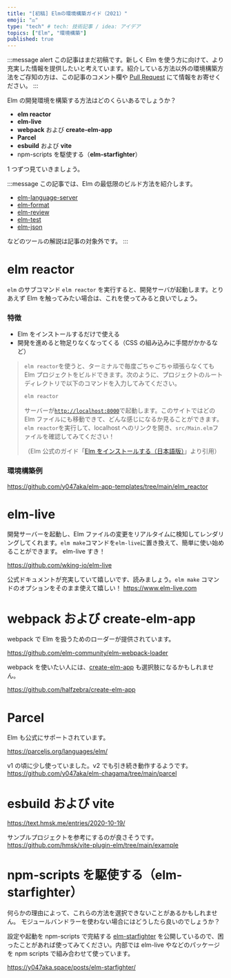 ```yaml
---
title: "[初稿] Elmの環境構築ガイド（2021）"
emoji: "⚖️"
type: "tech" # tech: 技術記事 / idea: アイデア
topics: ["Elm", "環境構築"]
published: true
---
```


:::message alert
この記事はまだ初稿です。新しく Elm を使う方に向けて、より充実した情報を提供したいと考えています。紹介している方法以外の環境構築方法をご存知の方は、この記事のコメント欄や [Pull Request](https://github.com/y047aka/zenn-docs/blob/main/articles/install-elm-2021.md) にて情報をお寄せください。
:::

Elm の開発環境を構築する方法はどのくらいあるでしょうか？

- **elm reactor**
- **elm-live**
- **webpack** および **create-elm-app**
- **Parcel**
- **esbuild** および **vite**
- npm-scripts を駆使する（**elm-starfighter**）

1 つずつ見ていきましょう。

:::message
この記事では、Elm の最低限のビルド方法を紹介します。

- [elm-language-server]
- [elm-format]
- [elm-review]
- [elm-test]
- [elm-json]

などのツールの解説は記事の対象外です。
:::

[elm-language-server]: https://github.com/elm-tooling/elm-language-server
[elm-format]: https://github.com/avh4/elm-format
[elm-review]: https://github.com/jfmengels/node-elm-review
[elm-test]: https://github.com/elm-explorations/test
[elm-json]: https://github.com/zwilias/elm-json

# elm reactor

`elm` のサブコマンド `elm reactor` を実行すると、開発サーバが起動します。とりあえず Elm を触ってみたい場合は、これを使ってみると良いでしょう。

### 特徴

- Elm をインストールするだけで使える
- 開発を進めると物足りなくなってくる（CSS の組み込みに手間がかかるなど）

> `elm reactor`を使うと、ターミナルで毎度ごちゃごちゃ頑張らなくても Elm プロジェクトをビルドできます。次のように、プロジェクトのルートディレクトリで以下のコマンドを入力してみてください。
>
> ```bash
> elm reactor
> ```
>
> サーバーが[`http://localhost:8000`](http://localhost:8000)で起動します。このサイトではどの Elm ファイルにも移動できて、どんな感じになるか見ることができます。`elm reactor`を実行して、localhost へのリンクを開き、`src/Main.elm`ファイルを確認してみてください！
>
> （Elm 公式のガイド「[Elm をインストールする（日本語版）](https://guide.elm-lang.jp/install/elm.html)」より引用）

### 環境構築例

https://github.com/y047aka/elm-app-templates/tree/main/elm_reactor

# elm-live

開発サーバーを起動し、Elm ファイルの変更をリアルタイムに検知してレンダリングしてくれます。`elm make`コマンドを`elm-live`に置き換えて、簡単に使い始めることができます。
elm-live すき！

https://github.com/wking-io/elm-live

公式ドキュメントが充実していて嬉しいです、読みましょう。`elm make` コマンドのオプションをそのまま使えて嬉しい！
https://www.elm-live.com

# webpack および create-elm-app

webpack で Elm を扱うためのローダーが提供されています。

https://github.com/elm-community/elm-webpack-loader

webpack を使いたい人には、[create-elm-app] も選択肢になるかもしれません。

https://github.com/halfzebra/create-elm-app

[create-elm-app]: https://github.com/halfzebra/create-elm-app

# Parcel

Elm も公式にサポートされています。

https://parceljs.org/languages/elm/

v1 の頃に少し使っていました。v2 でも引き続き動作するようです。
https://github.com/y047aka/elm-chagama/tree/main/parcel

# esbuild および vite

https://text.hmsk.me/entries/2020-10-19/

サンプルプロジェクトを参考にするのが良さそうです。
https://github.com/hmsk/vite-plugin-elm/tree/main/example

# npm-scripts を駆使する（elm-starfighter）

何らかの理由によって、これらの方法を選択できないことがあるかもしれません。
モジュールバンドラーを使わない場合にはどうしたら良いのでしょうか？

設定や起動を npm-scripts で完結する [elm-starfighter] を公開しているので、困ったことがあれば使ってみてください。内部では elm-live やなどのパッケージを npm scripts で組み合わせて使っています。

https://y047aka.space/posts/elm-starfighter/

[elm-starfighter]: https://github.com/y047aka/elm-starfighter
